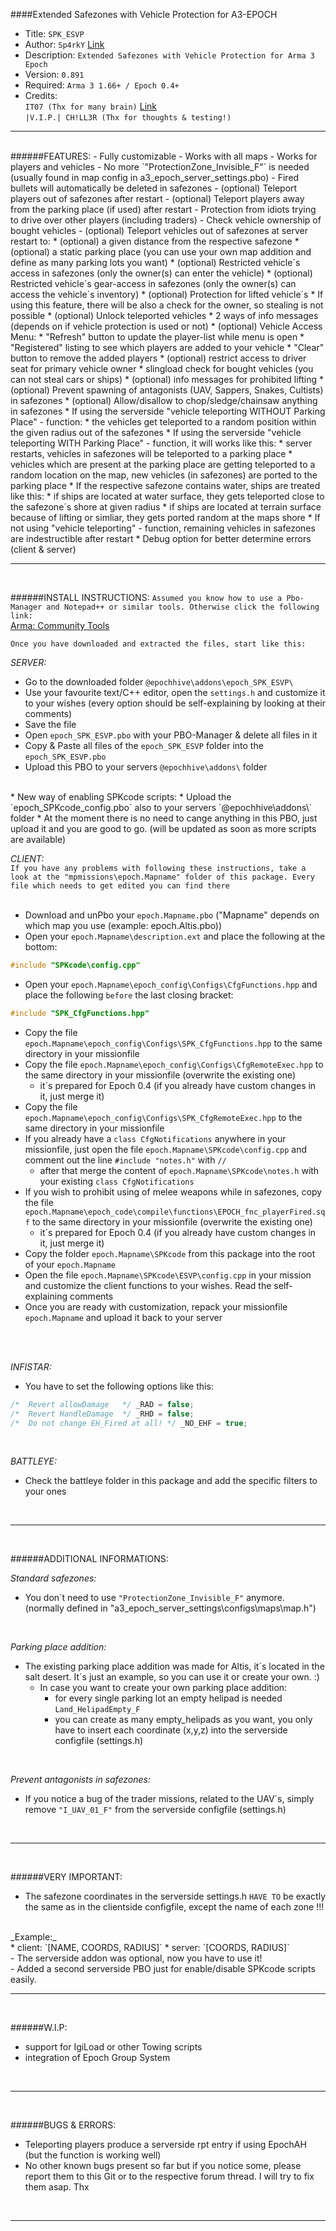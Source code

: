####Extended Safezones with Vehicle Protection for A3-EPOCH
<br/>
- Title: `SPK_ESVP`
- Author: `Sp4rkY` [Link](https://github.com/SPKcoding)
- Description: `Extended Safezones with Vehicle Protection for Arma 3 Epoch`
- Version: `0.891`
- Required: `Arma 3 1.66+ / Epoch 0.4+`
- Credits:<br/>`IT07 (Thx for many brain)` [Link](https://github.com/IT07)<br/>`|V.I.P.| CH!LL3R (Thx for thoughts & testing!)`<br/>

___
<br/>
######FEATURES:
- Fully customizable
- Works with all maps
- Works for players and vehicles
- No more `"ProtectionZone_Invisible_F"` is needed (usually found in map config in a3_epoch_server_settings.pbo)
- Fired bullets will automatically be deleted in safezones
- (optional) Teleport players out of safezones after restart
- (optional) Teleport players away from the parking place (if used) after restart
- Protection from idiots trying to drive over other players (including traders)
- Check vehicle ownership of bought vehicles
- (optional) Teleport vehicles out of safezones at server restart to:
	* (optional) a given distance from the respective safezone
	* (optional) a static parking place (you can use your own map addition and define as many parking lots you want)
* (optional) Restricted vehicle´s access in safezones (only the owner(s) can enter the vehicle)
* (optional) Restricted vehicle´s gear-access in safezones (only the owner(s) can access the vehicle´s inventory)
* (optional) Protection for lifted vehicle´s
	* If using this feature, there will be also a check for the owner, so stealing is not possible
* (optional) Unlock teleported vehicles
* 2 ways of info messages (depends on if vehicle protection is used or not)
* (optional) Vehicle Access Menu:
	* "Refresh" button to update the player-list while menu is open
	* "Registered" listing to see which players are added to your vehicle
	* "Clear" button to remove the added players
* (optional) restrict access to driver seat for primary vehicle owner
* slingload check for bought vehicles (you can not steal cars or ships)
* (optional) info messages for prohibited lifting
* (optional) Prevent spawning of antagonists (UAV, Sappers, Snakes, Cultists) in safezones
* (optional) Allow/disallow to chop/sledge/chainsaw anything in safezones
* If using the serverside "vehicle teleporting WITHOUT Parking Place" - function: 
	* the vehicles get teleported to a random position within the given radius out of the safezones
* If using the serverside "vehicle teleporting WITH Parking Place" - function, it will works like this:
	* server restarts, vehicles in safezones will be teleported to a parking place
	* vehicles which are present at the parking place are getting teleported to a random location on the map, new vehicles (in safezones) are ported to the parking place
* If the respective safezone contains water, ships are treated like this:
	* if ships are located at water surface, they gets teleported close to the safezone´s shore at given radius
	* if ships are located at terrain surface because of lifting or simliar, they gets ported random at the maps shore
* If not using "vehicle teleporting" - function, remaining vehicles in safezones are indestructible after restart
* Debug option for better determine errors (client & server)
<br/>

___
<br/>

######INSTALL INSTRUCTIONS:
`Assumed you know how to use a Pbo-Manager and Notepad++ or similar tools. Otherwise click the following link:`<br/>
[Arma: Community Tools](https://community.bistudio.com/wiki/ArmA:_Community_Tools)
<br/>

`Once you have downloaded and extracted the files, start like this:`

_SERVER:_
<br/>
* Go to the downloaded folder `@epochhive\addons\epoch_SPK_ESVP\`
* Use your favourite text/C++ editor, open the `settings.h` and customize it to your wishes (every option should be self-explaining by looking at their comments)
* Save the file
* Open `epoch_SPK_ESVP.pbo` with your PBO-Manager & delete all files in it
* Copy & Paste all files of the `epoch_SPK_ESVP` folder into the `epoch_SPK_ESVP.pbo`
* Upload this PBO to your servers `@epochhive\addons\` folder
<br/>
* New way of enabling SPKcode scripts:
* Upload the `epoch_SPKcode_config.pbo` also to your servers `@epochhive\addons\` folder
* At the moment there is no need to cange anything in this PBO, just upload it and you are good to go. (will be updated as soon as more scripts are available)

<br/>

_CLIENT:_
<br/>
`If you have any problems with following these instructions, take a look at the "mpmissions\epoch.Mapname" folder of this package. Every file which needs to get edited you can find there`<br/>
<br/>
* Download and unPbo your `epoch.Mapname.pbo` ("Mapname" depends on which map you use (example: epoch.Altis.pbo))
* Open your `epoch.Mapname\description.ext` and place the following at the bottom:
```C++
#include "SPKcode\config.cpp"
```
* Open your `epoch.Mapname\epoch_config\Configs\CfgFunctions.hpp` and place the following `before` the last closing bracket:
```C++
#include "SPK_CfgFunctions.hpp"
```
* Copy the file `epoch.Mapname\epoch_config\Configs\SPK_CfgFunctions.hpp` to the same directory in your missionfile
* Copy the file `epoch.Mapname\epoch_config\Configs\CfgRemoteExec.hpp` to the same directory in your missionfile (overwrite the existing one)
	* it´s prepared for Epoch 0.4 (if you already have custom changes in it, just merge it)
* Copy the file `epoch.Mapname\epoch_config\Configs\SPK_CfgRemoteExec.hpp` to the same directory in your missionfile
* If you already have a `class CfgNotifications` anywhere in your missionfile, just open the file `epoch.Mapname\SPKcode\config.cpp` and comment out the line `#include "notes.h"` with `//` 
	* after that merge the content of `epoch.Mapname\SPKcode\notes.h` with your existing `class CfgNotifications`
* If you wish to prohibit using of melee weapons while in safezones, copy the file `epoch.Mapname\epoch_code\compile\functions\EPOCH_fnc_playerFired.sqf` to the same directory in your missionfile (overwrite the existing one)
	* it´s prepared for Epoch 0.4 (if you already have custom changes in it, just merge it)
* Copy the folder `epoch.Mapname\SPKcode` from this package into the root of your `epoch.Mapname`
* Open the file `epoch.Mapname\SPKcode\ESVP\config.cpp` in your mission and customize the client functions to your wishes. Read the self-explaining comments
* Once you are ready with customization, repack your missionfile `epoch.Mapname` and upload it back to your server
<br/>

<br/>

_INFISTAR:_
<br/>
- You have to set the following options like this:
```C++
/*  Revert allowDamage   */ _RAD = false;
/*  Revert HandleDamage  */ _RHD = false;
/*  Do not change EH_Fired at all! */ _NO_EHF = true;
```

<br/>

_BATTLEYE:_
<br/>
* Check the battleye folder in this package and add the specific filters to your ones
<br/>

___
<br/>

######ADDITIONAL INFORMATIONS:

_Standard safezones:_
<br/>
- You don´t need to use `"ProtectionZone_Invisible_F"` anymore. (normally defined in "a3_epoch_server_settings\configs\maps\map.h")
<br/>

_Parking place addition:_
<br/>
- The existing parking place addition was made for Altis, it´s located in the salt desert. It´s just an example, so you can use it or create your own. :)
	* In case you want to create your own parking place addition:
		* for every single parking lot an empty helipad is needed `Land_HelipadEmpty_F`
		* you can create as many empty_helipads as you want, you only have to insert each coordinate (x,y,z) into the serverside configfile (settings.h)
<br/>

_Prevent antagonists in safezones:_
<br/>
- If you notice a bug of the trader missions, related to the UAV´s, simply remove `"I_UAV_01_F"` from the serverside configfile (settings.h)
<br/>

___
<br/>

######VERY IMPORTANT:
- The safezone coordinates in the serverside settings.h `HAVE TO` be exactly the same as in the clientside configfile, except the name of each zone !!!
<br/>
_Example:_
<br/>
* client: `[NAME, COORDS, RADIUS]`
* server: `[COORDS, RADIUS]`
<br/>
- The serverside addon was optional, now you have to use it!
<br/>
- Added a second serverside PBO just for enable/disable SPKcode scripts easily.
<br/>

___
<br/>

######W.I.P:
- support for IgiLoad or other Towing scripts
- integration of Epoch Group System
<br/>

___
<br/>

######BUGS & ERRORS:
- Teleporting players produce a serverside rpt entry if using EpochAH (but the function is working well)
- No other known bugs present so far but if you notice some, please report them to this Git or to the respective forum thread. I will try to fix them asap. Thx
<br/>

___
<br/>
